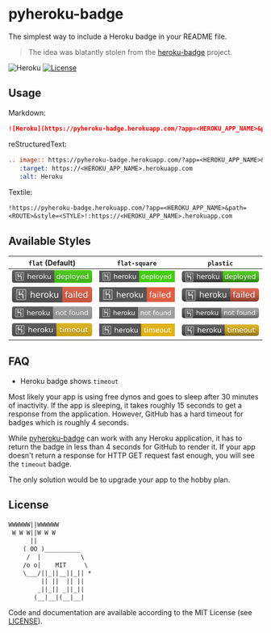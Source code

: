 # pyheroku-badge

The simplest way to include a Heroku badge in your README file.

> The idea was blatantly stolen from the [heroku-badge](https://github.com/pussinboots/heroku-badge) project.

![Heroku](https://pyheroku-badge.herokuapp.com/?app=pyheroku-badge)
[![License](https://img.shields.io/badge/license-MIT-blue.svg)](LICENSE)

## Usage

Markdown:

```markdown
![Heroku](https://pyheroku-badge.herokuapp.com/?app=<HEROKU_APP_NAME>&path=<ROUTE>&style=<STYLE>)
```

reStructuredText:

```rst
.. image:: https://pyheroku-badge.herokuapp.com/?app=<HEROKU_APP_NAME>&path=<ROUTE>&style=<STYLE>
   :target: https://<HEROKU_APP_NAME>.herokuapp.com
   :alt: Heroku
```

Textile:

```textile
!https://pyheroku-badge.herokuapp.com/?app=<HEROKU_APP_NAME>&path=<ROUTE>&style=<STYLE>!:https://<HEROKU_APP_NAME>.herokuapp.com
```

## Available Styles

| `flat` (Default)                                                                   | `flat-square`                                                                                  | `plastic`                                                                                  |
| ---------------------------------------------------------------------------------- | ---------------------------------------------------------------------------------------------- | ------------------------------------------------------------------------------------------ |
| ![Heroku](https://github.com/DenisOH/pyheroku-badge/blob/master/img/deployed.svg)  | ![Heroku](https://github.com/DenisOH/pyheroku-badge/blob/master/img/deployed-flat-square.svg)  | ![Heroku](https://github.com/DenisOH/pyheroku-badge/blob/master/img/deployed-plastic.svg)  |
| ![Heroku](https://github.com/DenisOH/pyheroku-badge/blob/master/img/failed.svg)    | ![Heroku](https://github.com/DenisOH/pyheroku-badge/blob/master/img/failed-flat-square.svg)    | ![Heroku](https://github.com/DenisOH/pyheroku-badge/blob/master/img/failed-plastic.svg)    |
| ![Heroku](https://github.com/DenisOH/pyheroku-badge/blob/master/img/not-found.svg) | ![Heroku](https://github.com/DenisOH/pyheroku-badge/blob/master/img/not-found-flat-square.svg) | ![Heroku](https://github.com/DenisOH/pyheroku-badge/blob/master/img/not-found-plastic.svg) |
| ![Heroku](https://github.com/DenisOH/pyheroku-badge/blob/master/img/timeout.svg)   | ![Heroku](https://github.com/DenisOH/pyheroku-badge/blob/master/img/timeout-flat-square.svg)   | ![Heroku](https://github.com/DenisOH/pyheroku-badge/blob/master/img/timeout-plastic.svg)   |

## FAQ

- Heroku badge shows `timeout`

Most likely your app is using free dynos and goes to sleep after 30 minutes of inactivity. If the app is sleeping, it takes roughly 15 seconds to get a response from the application. However, GitHub has a hard timeout for badges which is roughly 4 seconds.  

While [pyheroku-badge](https://github.com/DenisOH/pyheroku-badge/) can work with any Heroku application, it has to return the badge in less than 4 seconds for GitHub to render it. If your app doesn't return a response for HTTP GET request fast enough, you will see the `timeout` badge.

The only solution would be to upgrade your app to the hobby plan.

## License

```
WWWWWW||WWWWWW
 W W W||W W W
      ||
    ( OO )__________
     /  |           \
    /o o|    MIT     \
    \___/||_||__||_|| *
         || ||  || ||
        _||_|| _||_||
       (__|__|(__|__|
```

Code and documentation are available according to the MIT License (see [LICENSE](LICENSE)).
